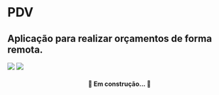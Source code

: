 # PDV
## Aplicação para realizar orçamentos de forma remota.

<img src="https://img.shields.io/static/v1?label=NodeJS&message=1.22.5&color=025868&style=flat"/>  <img src="https://img.shields.io/static/v1?label=yarn&message=12.18.4&color=025868&style=flat"/> 


<h4 align="center"> 
	🚧 Em construção... 🚧
</h4>
